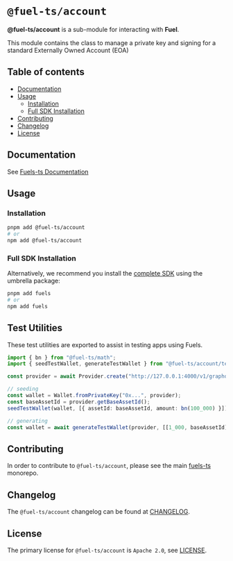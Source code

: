 # `@fuel-ts/account`

**@fuel-ts/account** is a sub-module for interacting with **Fuel**.

This module contains the class to manage a private key and signing for a standard Externally Owned Account (EOA)

## Table of contents

- [Documentation](#documentation)
- [Usage](#usage)
  - [Installation](#installation)
  - [Full SDK Installation](#full-sdk-installation)
- [Contributing](#contributing)
- [Changelog](#changelog)
- [License](#license)

## Documentation

See [Fuels-ts Documentation](https://docs.fuel.network/docs/fuels-ts/wallets/)

## Usage

### Installation

```sh
pnpm add @fuel-ts/account
# or
npm add @fuel-ts/account
```

### Full SDK Installation

Alternatively, we recommend you install the [complete SDK](https://github.com/FuelLabs/fuels-ts) using the umbrella package:

```sh
pnpm add fuels
# or
npm add fuels
```

## Test Utilities

These test utilities are exported to assist in testing apps using Fuels.

```ts
import { bn } from "@fuel-ts/math";
import { seedTestWallet, generateTestWallet } from "@fuel-ts/account/test-utils";

const provider = await Provider.create("http://127.0.0.1:4000/v1/graphql");

// seeding
const wallet = Wallet.fromPrivateKey("0x...", provider);
const baseAssetId = provider.getBaseAssetId();
seedTestWallet(wallet, [{ assetId: baseAssetId, amount: bn(100_000) }]);

// generating
const wallet = await generateTestWallet(provider, [[1_000, baseAssetId]]);
```

## Contributing

In order to contribute to `@fuel-ts/account`, please see the main [fuels-ts](https://github.com/FuelLabs/fuels-ts) monorepo.

## Changelog

The `@fuel-ts/account` changelog can be found at [CHANGELOG](./CHANGELOG.md).

## License

The primary license for `@fuel-ts/account` is `Apache 2.0`, see [LICENSE](./LICENSE).

